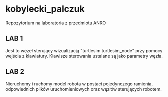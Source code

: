# kobylecki_palczuk
Repozytorium na laboratoria z przedmiotu ANRO
## LAB 1
Jest to węzeł sterujący wizualizacją "turtlesim turtlesim_node" przy pomocy wejścia z klawiatury. Klawisze sterowania ustalane są jako parametry węzła.
## LAB 2
Nieruchomy i ruchomy model robota w postaci pojedynczego ramienia, odpowiednich plików uruchomieniowych oraz węzłów sterujących robotem.
